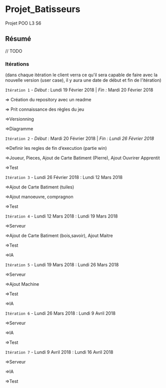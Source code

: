 # Projet_Batisseurs
Projet POO L3 S6

## Résumé 
// TODO

### Itérations
(dans chaque itération le client verra ce qu'il sera capable de faire avec la nouvelle version (user case), il y aura une date de début et fin de l'itération) 

`Itération 1` - *Début :* Lundi 19 Février 2018 | *Fin :* Mardi 20 Février 2018
<p>=> Création du repository avec un readme</p>
<p>=> Prit connaissance des règles du jeu</p> 
<p>=>Versionning</p> 
<p>=>Diagramme</p> 

   
`Itération 2` - *Début :* Mardi 20 Février 2018 | *Fin : Lundi 26 Février 2018* 
<p>=>Definir les regles de fin d’execution (partie win)</p>
<p>=>Joueur, Pieces, Ajout de Carte Batiment (Pierre), Ajout Ouvrirer Apprentit </p>
<p>=>Test</p>

      
`Itération 3` - Lundi 26 Février 2018 : Lundi 12 Mars 2018

<p>=>Ajout de Carte Batiment (tuiles)</p> 
<p>=>Ajout manoeuvre, compragnon</p> 
<p>=>Test</p> 

`Itération 4` - Lundi 12 Mars 2018 : Lundi 19 Mars 2018
<p>=>Serveur</p>
<p>=>Ajout de Carte Batiment (bois,savoir), Ajout Maitre</p>
<p>=>Test</p>
<p>=>IA</p>

   
`Itération 5` -  Lundi 19 Mars 2018 : Lundi 26 Mars 2018
<p>=>Serveur </p>
<p>=>Ajout Machine</p>
<p>=>Test</p>
<p>=>IA</p>
   
`Itération 6` - Lundi 26 Mars 2018 : Lundi 9 Avril 2018
<p>=>Serveur </p>
<p>=>IA</p>
<p>=>Test</p>
   
`Itération 7` - Lundi 9 Avril 2018 : Lundi 16 Avril 2018
<p>=>Serveur </p>
<p>=>IA</p>
<p>=>Test</p>
